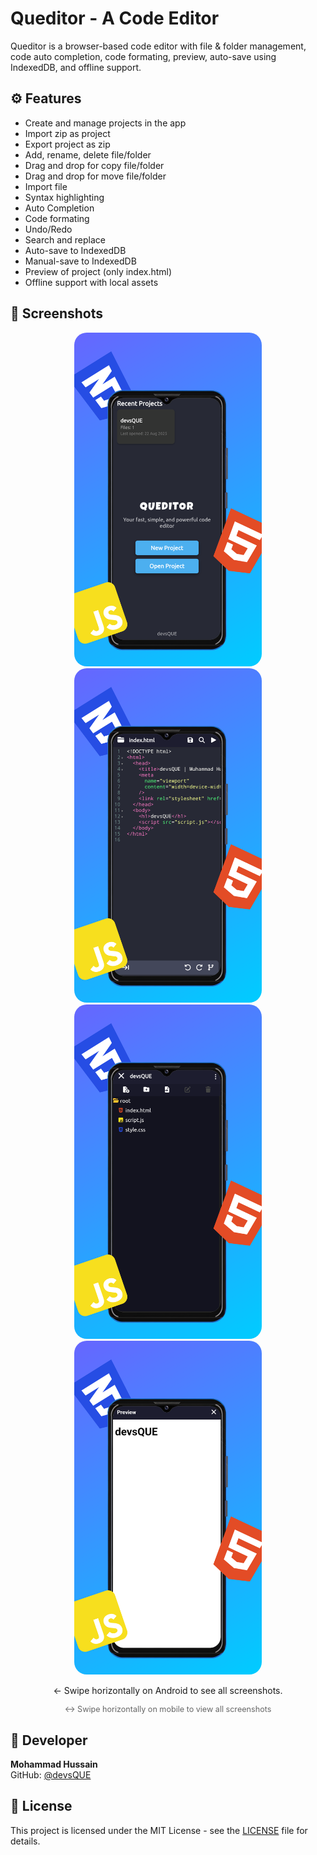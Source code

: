 # Queditor - A Code Editor

Queditor is a browser-based code editor with file & folder management, code auto completion, code formating, preview, auto-save using IndexedDB, and offline support.

## ⚙️ Features
- Create and manage projects in the app
- Import zip as project
- Export project as zip
- Add, rename, delete file/folder
- Drag and drop for copy file/folder
- Drag and drop for move file/folder
- Import file
- Syntax highlighting
- Auto Completion
- Code formating
- Undo/Redo
- Search and replace
- Auto-save to IndexedDB
- Manual-save to IndexedDB
- Preview of project (only index.html)
- Offline support with local assets

## 📸 Screenshots

<!-- Portrait Screenshots -->
<p align="center">
  <img src="images/home_port.png" alt="Queditor – Home page (portrait view)" width="300" style="margin: 0 10px; border-radius: 20px;">
  <img src="images/editor_port.png" alt="Queditor – Editor view (portrait view)" width="300" style="margin: 0 10px; border-radius: 20px;">
  <img src="images/filemanager_port.png" alt="Queditor – File manager (portrait view)" width="300" style="margin: 0 10px; border-radius: 20px;">
  <img src="images/preview_port.png" alt="Queditor – Live preview (portrait view)" width="300" style="margin: 0 10px; border-radius: 20px;">
</p>
<p align="center">← Swipe horizontally on Android to see all screenshots.</p>

<!-- Mobile swipe hint -->
<div style="text-align: center; color: #666; font-size: 0.9em; margin: 10px 0;">
  ↔️ Swipe horizontally on mobile to view all screenshots
</div>

## 👤 Developer
**Mohammad Hussain**  
GitHub: [@devsQUE](https://github.com/devsQUE)

## 📜 License
This project is licensed under the MIT License - see the [LICENSE](LICENSE) file for details.
